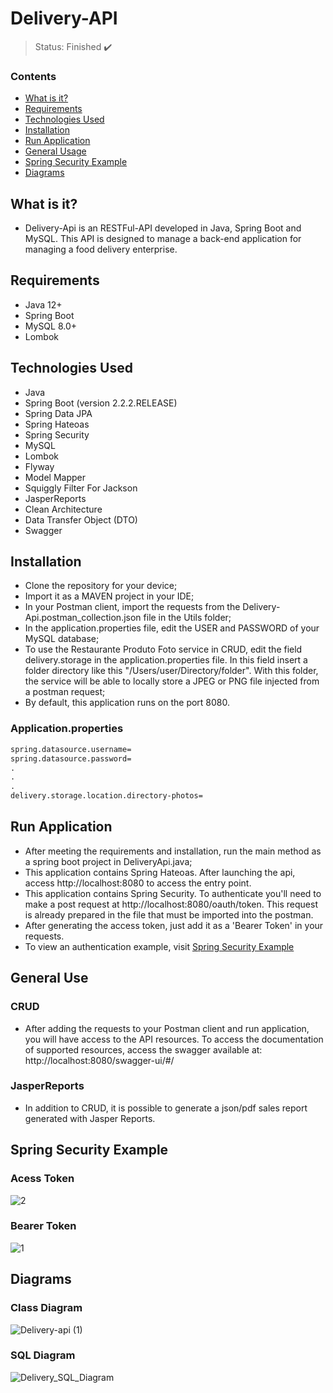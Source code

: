 <h1>Delivery-API</h1>

> Status: Finished ✔️

### Contents
  
* [What is it?](#what-is-it)
* [Requirements](#requirements)
* [Technologies Used](#technologies)
* [Installation](#installation)
* [Run Application](#run-application)
* [General Usage](#general-usage)
* [Spring Security Example](#spring)
* [Diagrams](#uml)

## <a name="what-is-it"></a>What is it?

- Delivery-Api is an RESTFul-API developed in Java, Spring Boot and MySQL. This API is designed to manage a back-end application for managing a food delivery enterprise.

## <a name="requirements"></a>Requirements

- Java 12+
- Spring Boot
- MySQL 8.0+
- Lombok

## <a name="technologies"></a>Technologies Used

- Java
- Spring Boot (version 2.2.2.RELEASE)
- Spring Data JPA
- Spring Hateoas
- Spring Security
- MySQL
- Lombok
- Flyway
- Model Mapper
- Squiggly Filter For Jackson
- JasperReports
- Clean Architecture
- Data Transfer Object (DTO)
- Swagger

## <a name="installation"></a>Installation

- Clone the repository for your device;
- Import it as a MAVEN project in your IDE;
- In your Postman client, import the requests from the Delivery-Api.postman_collection.json file in the Utils folder;
- In the application.properties file, edit the USER and PASSWORD of your MySQL database;
- To use the Restaurante Produto Foto service in CRUD, edit the field delivery.storage in the application.properties file. In this field insert a folder directory like this "/Users/user/Directory/folder". With this folder, the service will be able to locally store a JPEG or PNG file injected from a postman request;
- By default, this application runs on the port 8080.

### Application.properties
```xml
spring.datasource.username=
spring.datasource.password=
.
.
.
delivery.storage.location.directory-photos=
```
## <a name="run-application"></a>Run Application

- After meeting the requirements and installation, run the main method as a spring boot project in DeliveryApi.java;
- This application contains Spring Hateoas. After launching the api, access http://localhost:8080 to access the entry point.
- This application contains Spring Security. To authenticate you'll need to make a post request at http://localhost:8080/oauth/token. This request is already prepared in the file that must be imported into the postman. 
- After generating the access token, just add it as a 'Bearer Token' in your requests.
- To view an authentication example, visit [Spring Security Example](#spring)

## <a name="general-usage"></a>General Use

### CRUD

* After adding the requests to your Postman client and run application, you will have access to the API resources. To access the documentation of supported resources, access the swagger available at: http://localhost:8080/swagger-ui/#/

### JasperReports
* In addition to CRUD, it is possible to generate a json/pdf sales report generated with Jasper Reports.

## <a name="spring"></a> Spring Security Example
### Acess Token
![2](https://user-images.githubusercontent.com/41877566/207920797-93d8f7e5-86a0-42a5-89c7-929a6df281bc.png)
### Bearer Token
![1](https://user-images.githubusercontent.com/41877566/207922519-1b9d42ff-9f63-45a3-9b54-de54b4d1b5c3.png)

## <a name="uml"></a> Diagrams
### Class Diagram
![Delivery-api (1)](https://user-images.githubusercontent.com/41877566/205646090-2deecb69-cdea-4300-b486-b72f0c93c9c5.jpeg)

### SQL Diagram
![Delivery_SQL_Diagram](https://user-images.githubusercontent.com/41877566/204697548-9133f597-6735-4c42-a3c8-cd66d325e1f9.png)
